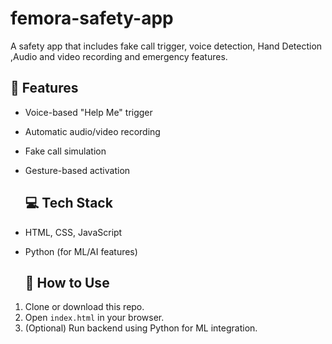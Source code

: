 # femora-safety-app
A safety app that includes fake call trigger, voice detection, Hand Detection ,Audio and video recording and emergency features.

## 🔐 Features
- Voice-based "Help Me" trigger
- Automatic audio/video recording
- Fake call simulation
- Gesture-based activation

  ## 💻 Tech Stack
- HTML, CSS, JavaScript
- Python (for ML/AI features)

  ## 🚀 How to Use
1. Clone or download this repo.
2. Open `index.html` in your browser.
3. (Optional) Run backend using Python for ML integration.
